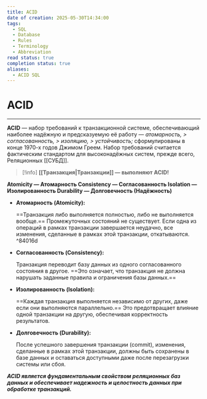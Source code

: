 ```yaml
---
title: ACID
date of creation: 2025-05-30T14:34:00
tags:
  - SQL
  - Database
  - Rules
  - Terminology
  - Abbreviation
read status: true
completion status: true
aliases:
  - ACID SQL
---
```

# ACID
---

**ACID** — набор требований к транзакционной системе, обеспечивающий наиболее надёжную и предсказуемую её работу — *атомарность, > согласованность, > изоляцию, > устойчивость;* сформулированы в конце 1970-х годов Джимом Греем. Набор требований считается фактическим стандартом для высоконадёжных систем, прежде всего, Реляционных [[СУБД]].

>[!info]
**[[Транзакция|Транзакции]] — выполняют ACID!**

**Atomicity — Атомарность
Consistency — Согласованность
Isolation — Изолированность
Durability — Долговечность (Надёжность)**

- **Атомарность (Atomicity):**
    
    ==Транзакция либо выполняется полностью, либо не выполняется вообще.== Промежуточных состояний не существует. Если одна из операций в рамках транзакции завершается неудачно, все изменения, сделанные в рамках этой транзакции, откатываются.
 ^84016d
- **Согласованность (Consistency):**
    
    Транзакция переводит базу данных из одного согласованного состояния в другое. ==Это означает, что транзакция не должна нарушать заданные правила и ограничения базы данных.==

- **Изолированность (Isolation):**
    
    ==Каждая транзакция выполняется независимо от других, даже если они выполняются параллельно.== Это предотвращает влияние одной транзакции на другую, обеспечивая корректность результатов.

- **Долговечность (Durability):**
    
    После успешного завершения транзакции (commit), изменения, сделанные в рамках этой транзакции, должны быть сохранены в базе данных и оставаться доступными даже после перезагрузки системы или сбоя.

***ACID является фундаментальным свойством реляционных баз данных и обеспечивает надежность и целостность данных при обработке транзакций.***
